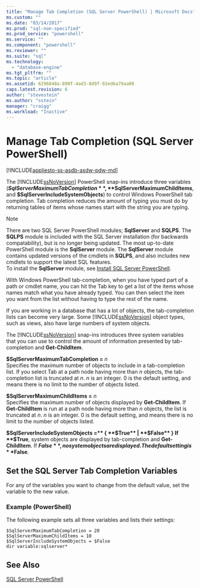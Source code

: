 ```yaml
---
title: "Manage Tab Completion (SQL Server PowerShell) | Microsoft Docs"
ms.custom: ""
ms.date: "03/14/2017"
ms.prod: "sql-non-specified"
ms.prod_service: "powershell"
ms.service: ""
ms.component: "powershell"
ms.reviewer: ""
ms.suite: "sql"
ms.technology: 
  - "database-engine"
ms.tgt_pltfrm: ""
ms.topic: "article"
ms.assetid: 6296848a-890f-4ad3-8d9f-92ed6a79aa00
caps.latest.revision: 6
author: "stevestein"
ms.author: "sstein"
manager: "craigg"
ms.workload: "Inactive"
---
```

# Manage Tab Completion (SQL Server PowerShell)
[!INCLUDE[appliesto-ss-asdb-asdw-pdw-md](../includes/appliesto-ss-asdb-asdw-pdw-md.md)]


The [!INCLUDE[ssNoVersion](../includes/ssnoversion-md.md)] PowerShell snap-ins introduce three variables (**$SqlServerMaximumTabCompletion**, **$SqlServerMaximumChildItems**, and **$SqlServerIncludeSystemObjects**) to control Windows PowerShell tab completion. Tab completion reduces the amount of typing you must do by returning tables of items whose names start with the string you are typing.  

> [!NOTE]
> There are two SQL Server PowerShell modules; **SqlServer** and **SQLPS**. The **SQLPS** module is included with the SQL Server installation (for backwards compatability), but is no longer being updated. The most up-to-date PowerShell module is the **SqlServer** module. The **SqlServer** module contains updated versions of the cmdlets in **SQLPS**, and also includes new cmdlets to support the latest SQL features.  
> To install the **SqlServer** module, see [Install SQL Server PowerShell](download-sql-server-ps-module.md).
  
With Windows PowerShell tab-completion, when you have typed part of a path or cmdlet name, you can hit the Tab key to get a list of the items whose names match what you have already typed. You can then select the item you want from the list without having to type the rest of the name.  
  
If you are working in a database that has a lot of objects, the tab-completion lists can become very large. Some [!INCLUDE[ssNoVersion](../includes/ssnoversion-md.md)] object types, such as views, also have large numbers of system objects.  
  
The [!INCLUDE[ssNoVersion](../includes/ssnoversion-md.md)] snap-ins introduces three system variables that you can use to control the amount of information presented by tab-completion and **Get-ChildItem**.  
  
 **$SqlServerMaximumTabCompletion =** *n*  
 Specifies the maximum number of objects to include in a tab-completion list. If you select Tab at a path node having more than *n* objects, the tab-completion list is truncated at *n*. *n* is an integer. 0 is the default setting, and means there is no limit to the number of objects listed.  
  
 **$SqlServerMaximumChildItems =** *n*  
 Specifies the maximum number of objects displayed by **Get-ChildItem**. If **Get-ChildItem** is run at a path node having more than *n* objects, the list is truncated at *n*. *n* is an integer. 0 is the default setting, and means there is no limit to the number of objects listed.  
  
 **$SqlServerIncludeSystemObjects =** { **$True** | **$False** }  
 If **$True**, system objects are displayed by tab-completion and **Get-ChildItem**. If **$False**, no system objects are displayed. The default setting is **$False**.  
  
## Set the SQL Server Tab Completion Variables  
 For any of the variables you want to change from the default value, set the variable to the new value.  
  
### Example (PowerShell)  
 The following example sets all three variables and lists their settings:  
  
```  
$SqlServerMaximumTabCompletion = 20  
$SqlServerMaximumChildItems = 10  
$SqlServerIncludeSystemObjects = $False  
dir variable:sqlserver*  
```  
  
## See Also  
 [SQL Server PowerShell](sql-server-powershell.md)  
  
  
